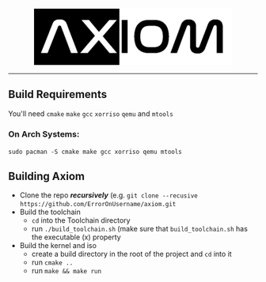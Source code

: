 <p align="center">
	<img width=400 src="meta/logo.png"/>
</p>

---

## Build Requirements

You'll need `cmake` `make` `gcc` `xorriso` `qemu` and `mtools`

### On Arch Systems:
`sudo pacman -S cmake make gcc xorriso qemu mtools`

## Building Axiom
  * Clone the repo ***recursively*** (e.g. `git clone --recusive https://github.com/ErrorOnUsername/axiom.git`
  * Build the toolchain
    - `cd` into the Toolchain directory
    - run `./build_toolchain.sh` (make sure that `build_toolchain.sh` has the executable (x) property
  * Build the kernel and iso
    - create a build directory in the root of the project and `cd` into it
    - run `cmake ..`
    - run `make && make run`
